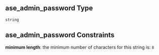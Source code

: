 ## ase\_admin\_password Type

`string`

## ase\_admin\_password Constraints

**minimum length**: the minimum number of characters for this string is: `8`
